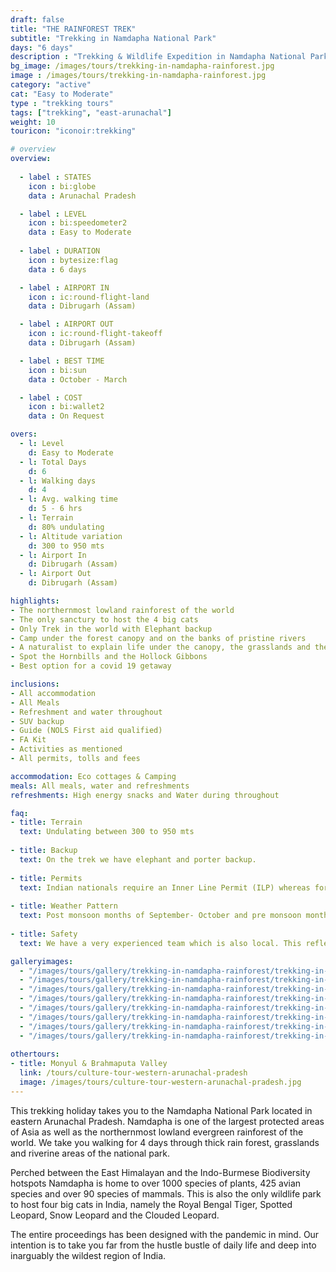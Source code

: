 ```yaml
---
draft: false
title: "THE RAINFOREST TREK"
subtitle: "Trekking in Namdapha National Park"
days: "6 days"
description : "Trekking & Wildlife Expedition in Namdapha National Park of Eastern Arunachal Pradesh. A unique trek in the worlds northernmost rainforest"
bg_image: /images/tours/trekking-in-namdapha-rainforest.jpg
image : /images/tours/trekking-in-namdapha-rainforest.jpg
category: "active"
cat: "Easy to Moderate"
type : "trekking tours"
tags: ["trekking", "east-arunachal"]
weight: 10
touricon: "iconoir:trekking"

# overview
overview:
    
  - label : STATES
    icon : bi:globe
    data : Arunachal Pradesh 

  - label : LEVEL
    icon : bi:speedometer2
    data : Easy to Moderate
    
  - label : DURATION
    icon : bytesize:flag
    data : 6 days

  - label : AIRPORT IN
    icon : ic:round-flight-land
    data : Dibrugarh (Assam)

  - label : AIRPORT OUT
    icon : ic:round-flight-takeoff
    data : Dibrugarh (Assam)

  - label : BEST TIME
    icon : bi:sun
    data : October - March

  - label : COST
    icon : bi:wallet2
    data : On Request

overs:
  - l: Level 
    d: Easy to Moderate
  - l: Total Days 
    d: 6
  - l: Walking days 
    d: 4
  - l: Avg. walking time 
    d: 5 - 6 hrs
  - l: Terrain 
    d: 80% undulating
  - l: Altitude variation 
    d: 300 to 950 mts
  - l: Airport In 
    d: Dibrugarh (Assam)
  - l: Airport Out 
    d: Dibrugarh (Assam)

highlights:
- The northernmost lowland rainforest of the world
- The only sanctury to host the 4 big cats
- Only Trek in the world with Elephant backup
- Camp under the forest canopy and on the banks of pristine rivers
- A naturalist to explain life under the canopy, the grasslands and the riverine areas
- Spot the Hornbills and the Hollock Gibbons
- Best option for a covid 19 getaway

inclusions:
- All accommodation
- All Meals
- Refreshment and water throughout
- SUV backup 
- Guide (NOLS First aid qualified)
- FA Kit
- Activities as mentioned
- All permits, tolls and fees

accommodation: Eco cottages & Camping
meals: All meals, water and refreshments
refreshments: High energy snacks and Water during throughout   

faq:
- title: Terrain
  text: Undulating between 300 to 950 mts
 
- title: Backup
  text: On the trek we have elephant and porter backup.
 
- title: Permits
  text: Indian nationals require an Inner Line Permit (ILP) whereas foreign nationals require a Restricted Area Permit (RAP / PAP). These have a govt. charge attached to them. Rest assured we take care of the arrangements.
 
- title: Weather Pattern
  text: Post monsoon months of September- October and pre monsoon months of March-April are very pleasant with blue skies and a fair days. Peak winters are from November to February with the mercury coming down below 15 C in the nights, where as the days are quite pleasant.
 
- title: Safety
  text: We have a very experienced team which is also local. This reflects in the overall safety of our tours. Rest assured your guides know where extra attention is required and when. All our routes are well known to us, we know where the nearest medical facilities are, we know whom to contact if in case of an emergency, we know all the alternate routes in case of road blockages. We have CASEVAC protocols in place to streamline the process in case of emergencies. You can rest easy knowing that in the outdoors in general and this region in particular you are in safe hands with us.

galleryimages:
  - "/images/tours/gallery/trekking-in-namdapha-rainforest/trekking-in-namdapha-rainforest1.jpg"
  - "/images/tours/gallery/trekking-in-namdapha-rainforest/trekking-in-namdapha-rainforest2.jpg"
  - "/images/tours/gallery/trekking-in-namdapha-rainforest/trekking-in-namdapha-rainforest3.jpg"
  - "/images/tours/gallery/trekking-in-namdapha-rainforest/trekking-in-namdapha-rainforest4.jpg"
  - "/images/tours/gallery/trekking-in-namdapha-rainforest/trekking-in-namdapha-rainforest5.jpg"
  - "/images/tours/gallery/trekking-in-namdapha-rainforest/trekking-in-namdapha-rainforest6.jpg"
  - "/images/tours/gallery/trekking-in-namdapha-rainforest/trekking-in-namdapha-rainforest7.jpg"
  - "/images/tours/gallery/trekking-in-namdapha-rainforest/trekking-in-namdapha-rainforest8.jpg"
 
othertours:
- title: Monyul & Brahmaputa Valley 
  link: /tours/culture-tour-western-arunachal-pradesh
  image: /images/tours/culture-tour-western-arunachal-pradesh.jpg
---
```


This trekking holiday takes you to the Namdapha National Park located in eastern Arunachal Pradesh. Namdapha is one of the largest protected areas of Asia as well as the northernmost lowland evergreen rainforest of the world. We take you walking for 4 days through thick rain forest, grasslands and riverine areas of the national park.

Perched between the East Himalayan and the Indo-Burmese Biodiversity hotspots Namdapha is home to over 1000 species of plants, 425 avian species and over 90 species of mammals. This is also the only wildlife park to host four big cats in India, namely the Royal Bengal Tiger, Spotted Leopard, Snow Leopard and the Clouded Leopard.

The entire proceedings has been designed with the pandemic in mind. Our intention is to take you far from the hustle bustle of daily life and deep into inarguably the wildest region of India.
